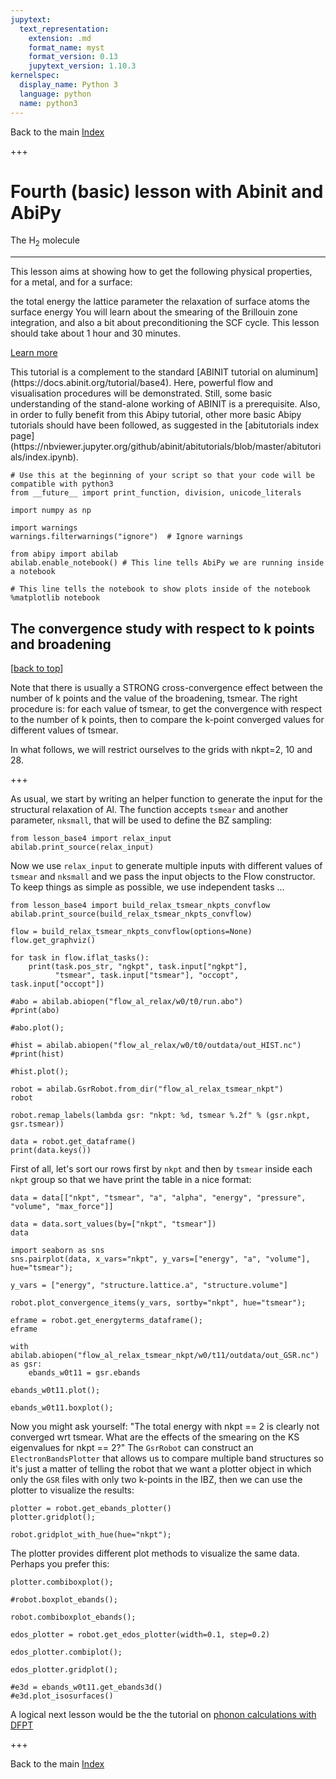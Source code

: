 ```yaml
---
jupytext:
  text_representation:
    extension: .md
    format_name: myst
    format_version: 0.13
    jupytext_version: 1.10.3
kernelspec:
  display_name: Python 3
  language: python
  name: python3
---
```


Back to the main [Index](../index.ipynb) <a id="top"></a>

+++

<div class="jumbotron">
  <h1 class="display-3">Fourth (basic) lesson with Abinit and AbiPy</h1>
  <p class="lead">The H<sub>2</sub> molecule</p> 
  <hr class="my-4">
  <p>This lesson aims at showing how to get the following physical properties, for a metal, and for a surface:

the total energy
the lattice parameter
the relaxation of surface atoms
the surface energy You will learn about the smearing of the Brillouin zone integration, and also a bit about preconditioning the SCF cycle.
This lesson should take about 1 hour and 30 minutes.
</p>
  <p class="lead">
    <a class="btn btn-primary btn-lg" href="#" role="button">Learn more</a>
  </p>
</div>This tutorial is a complement to the standard [ABINIT tutorial on aluminum](https://docs.abinit.org/tutorial/base4). Here, powerful flow and visualisation procedures
will be demonstrated. Still, some basic understanding of the stand-alone working of ABINIT is a prerequisite.
Also, in order to fully benefit from this Abipy tutorial, other more basic Abipy tutorials should have been followed,
as suggested in the [abitutorials index page](https://nbviewer.jupyter.org/github/abinit/abitutorials/blob/master/abitutorials/index.ipynb).


```{code-cell} ipython3
# Use this at the beginning of your script so that your code will be compatible with python3
from __future__ import print_function, division, unicode_literals

import numpy as np

import warnings 
warnings.filterwarnings("ignore")  # Ignore warnings

from abipy import abilab
abilab.enable_notebook() # This line tells AbiPy we are running inside a notebook

# This line tells the notebook to show plots inside of the notebook
%matplotlib notebook
```

## The convergence study with respect to k points and broadening
[[back to top](#top)]

Note that there is usually a STRONG cross-convergence effect between the number 
of k points and the value of the broadening, tsmear.
The right procedure is: for each value of tsmear, to get the convergence with respect 
to the number of k points, then to compare the k-point converged values for different values of tsmear.

In what follows, we will restrict ourselves to the grids with nkpt=2, 10 and 28.

+++

As usual, we start by writing an helper function to generate the input for the structural relaxation of Al.
The function accepts `tsmear` and another parameter, `nksmall`, that will be used to define the BZ sampling:

```{code-cell} ipython3
from lesson_base4 import relax_input
abilab.print_source(relax_input)
```

Now we use `relax_input` to generate multiple inputs with different values of `tsmear` and `nksmall`
and we pass the input objects to the Flow constructor.
To keep things as simple as possible, we use independent tasks ...

```{code-cell} ipython3
from lesson_base4 import build_relax_tsmear_nkpts_convflow
abilab.print_source(build_relax_tsmear_nkpts_convflow)
```

```{code-cell} ipython3
flow = build_relax_tsmear_nkpts_convflow(options=None)
flow.get_graphviz()
```

```{code-cell} ipython3
for task in flow.iflat_tasks():
    print(task.pos_str, "ngkpt", task.input["ngkpt"], 
          "tsmear", task.input["tsmear"], "occopt", task.input["occopt"])
```

```{code-cell} ipython3
#abo = abilab.abiopen("flow_al_relax/w0/t0/run.abo")
#print(abo)
```

```{code-cell} ipython3
#abo.plot();
```

```{code-cell} ipython3
#hist = abilab.abiopen("flow_al_relax/w0/t0/outdata/out_HIST.nc")
#print(hist)
```

```{code-cell} ipython3
#hist.plot();
```

```{code-cell} ipython3
robot = abilab.GsrRobot.from_dir("flow_al_relax_tsmear_nkpt")
robot
```

```{code-cell} ipython3
robot.remap_labels(lambda gsr: "nkpt: %d, tsmear %.2f" % (gsr.nkpt, gsr.tsmear))
```

```{code-cell} ipython3
data = robot.get_dataframe()
print(data.keys())
```

First of all, let's sort our rows first by `nkpt` and then by `tsmear` inside each `nkpt` group so that 
we have print the table in a nice format:

```{code-cell} ipython3
data = data[["nkpt", "tsmear", "a", "alpha", "energy", "pressure", "volume", "max_force"]]
```

```{code-cell} ipython3
data = data.sort_values(by=["nkpt", "tsmear"])
data
```

```{code-cell} ipython3
import seaborn as sns
sns.pairplot(data, x_vars="nkpt", y_vars=["energy", "a", "volume"], hue="tsmear");
```

```{code-cell} ipython3
y_vars = ["energy", "structure.lattice.a", "structure.volume"]

robot.plot_convergence_items(y_vars, sortby="nkpt", hue="tsmear");
```

```{code-cell} ipython3
eframe = robot.get_energyterms_dataframe();
eframe
```

```{code-cell} ipython3
with abilab.abiopen("flow_al_relax_tsmear_nkpt/w0/t11/outdata/out_GSR.nc") as gsr:
    ebands_w0t11 = gsr.ebands

ebands_w0t11.plot();
```

```{code-cell} ipython3
ebands_w0t11.boxplot();
```

Now you might ask yourself: "The total energy with nkpt == 2 is clearly not converged wrt tsmear. What are the effects of the smearing on the KS eigenvalues for nkpt == 2?"
The `GsrRobot` can construct an `ElectronBandsPlotter` that allows us to compare multiple band structures 
so it's just a matter of telling the robot that we want a plotter object in which only the
`GSR` files with only two k-points in the IBZ, then we can use the plotter to visualize the results: 

```{code-cell} ipython3
plotter = robot.get_ebands_plotter()
plotter.gridplot();
```

```{code-cell} ipython3
robot.gridplot_with_hue(hue="nkpt");
```

The plotter provides different plot methods to visualize the same data.
Perhaps you prefer this:

```{code-cell} ipython3
plotter.combiboxplot();
```

```{code-cell} ipython3
#robot.boxplot_ebands();
```

```{code-cell} ipython3
robot.combiboxplot_ebands();
```

```{code-cell} ipython3
edos_plotter = robot.get_edos_plotter(width=0.1, step=0.2)
```

```{code-cell} ipython3
edos_plotter.combiplot();
```

```{code-cell} ipython3
edos_plotter.gridplot();
```

```{code-cell} ipython3
#e3d = ebands_w0t11.get_ebands3d()
#e3d.plot_isosurfaces()
```

A logical next lesson would be the the tutorial on 
[phonon calculations with DFPT](https://nbviewer.jupyter.org/github/abinit/abitutorials/blob/master/abitutorials/dfpt/lesson_dfpt.ipynb)

+++

Back to the main [Index](../index.ipynb)

```{code-cell} ipython3

```
